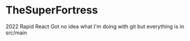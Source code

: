 # TheSuperFortress
2022 Rapid React
Got no idea what I'm doing with git but everything is in src/main
